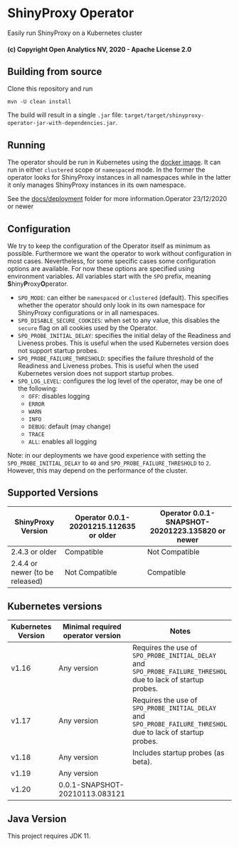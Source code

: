 # ShinyProxy Operator

Easily run ShinyProxy on a Kubernetes cluster

#### (c) Copyright Open Analytics NV, 2020 - Apache License 2.0

## Building from source

Clone this repository and run

```
mvn -U clean install
```

The build will result in a single `.jar` file: `target/target/shinyproxy-operator-jar-with-dependencies.jar`.

## Running

The operator should be run in Kubernetes using the [docker image](https://hub.docker.com/r/openanalytics/shinyproxy-operator-snapshot).
It can run in either `clustered` scope or `namespaced` mode. In the former the operator looks for ShinyProxy instances in all namespaces while in the latter it only manages ShinyProxy instances in its own namespace.

See the [docs/deployment](docs/deployment) folder for more information.Operator 23/12/2020 or newer

## Configuration

We try to keep the configuration of the Operator itself as minimum as possible.
Furthermore we want the operator to work without configuration in most cases.
Nevertheless, for some specific cases some configuration options are available.
For now these options are specified using environment variables.
All variables start with the `SPO` prefix, meaning **S**hiny**P**roxy**O**perator.

 - `SPO_MODE`: can either be `namespaced` or `clustered` (default). This specifies whether the operator should only look in its own namespace for ShinyProxy configurations or in all namespaces.
 - `SPO_DISABLE_SECURE_COOKIES`: when set to any value, this disables the `secure` flag on all cookies used by the Operator.
 - `SPO_PROBE_INITIAL_DELAY`: specifies the initial delay of the Readiness and Liveness probes. This is useful when the used Kubernetes version does not support startup probes.
 - `SPO_PROBE_FAILURE_THRESHOLD`: specifies the failure threshold of the Readiness and Liveness probes. This is useful when the used Kubernetes version does not support startup probes.
 - `SPO_LOG_LEVEL`: configures the log level of the operator, may be one of the following:
   - `OFF`: disables logging
   - `ERROR`
   - `WARN`
   - `INFO`
   - `DEBUG`: default (may change)
   - `TRACE`
   - `ALL`: enables all logging


Note: in our deployments we have good experience with setting the `SPO_PROBE_INITIAL_DELAY` to `40` and `SPO_PROBE_FAILURE_THRESHOLD` to `2`.
However, this may depend on the performance of the cluster.

## Supported Versions

| ShinyProxy Version              | Operator 0.0.1-20201215.112635 or older | Operator 0.0.1-SNAPSHOT-20201223.135820 or newer |
| ------------------------------  | --------------------------------------- | ------------------------------------------------ |
| 2.4.3 or older                  | Compatible                              | Not Compatible                                   |
| 2.4.4 or newer (to be released) | Not Compatible                          | Compatible                                       |

## Kubernetes versions


| Kubernetes Version | Minimal required operator version      | Notes                                                                                                          |
| ------------------ | -------------------------------------- | -------------------------------------------------------------------------------------------------------------- |
| v1.16              | Any version                            | Requires the use of `SPO_PROBE_INITIAL_DELAY` and `SPO_PROBE_FAILURE_THRESHOL` due to lack of startup probes.  |
| v1.17              | Any version                            | Requires the use of `SPO_PROBE_INITIAL_DELAY` and `SPO_PROBE_FAILURE_THRESHOL` due to lack of startup probes.  |
| v1.18              | Any version                            | Includes startup probes (as beta).                                                                             |
| v1.19              | Any version                            |                                                                                                                |
| v1.20              | 0.0.1-SNAPSHOT-20210113.083121         |                                                                                                                |

## Java Version

This project requires JDK 11.
